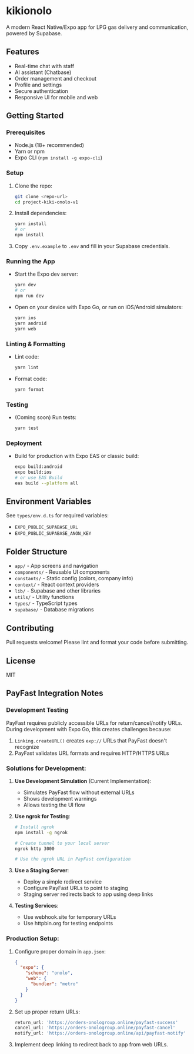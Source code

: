 # kikionolo

A modern React Native/Expo app for LPG gas delivery and communication, powered by Supabase.

## Features

- Real-time chat with staff
- AI assistant (Chatbase)
- Order management and checkout
- Profile and settings
- Secure authentication
- Responsive UI for mobile and web

## Getting Started

### Prerequisites

- Node.js (18+ recommended)
- Yarn or npm
- Expo CLI (`npm install -g expo-cli`)

### Setup

1. Clone the repo:
   ```sh
   git clone <repo-url>
   cd project-kiki-onolo-v1
   ```
2. Install dependencies:
   ```sh
   yarn install
   # or
   npm install
   ```
3. Copy `.env.example` to `.env` and fill in your Supabase credentials.

### Running the App

- Start the Expo dev server:
  ```sh
  yarn dev
  # or
  npm run dev
  ```
- Open on your device with Expo Go, or run on iOS/Android simulators:
  ```sh
  yarn ios
  yarn android
  yarn web
  ```

### Linting & Formatting

- Lint code:
  ```sh
  yarn lint
  ```
- Format code:
  ```sh
  yarn format
  ```

### Testing

- (Coming soon) Run tests:
  ```sh
  yarn test
  ```

### Deployment

- Build for production with Expo EAS or classic build:
  ```sh
  expo build:android
  expo build:ios
  # or use EAS Build
  eas build --platform all
  ```

## Environment Variables

See `types/env.d.ts` for required variables:

- `EXPO_PUBLIC_SUPABASE_URL`
- `EXPO_PUBLIC_SUPABASE_ANON_KEY`

## Folder Structure

- `app/` - App screens and navigation
- `components/` - Reusable UI components
- `constants/` - Static config (colors, company info)
- `context/` - React context providers
- `lib/` - Supabase and other libraries
- `utils/` - Utility functions
- `types/` - TypeScript types
- `supabase/` - Database migrations

## Contributing

Pull requests welcome! Please lint and format your code before submitting.

## License

MIT

## PayFast Integration Notes

### Development Testing

PayFast requires publicly accessible URLs for return/cancel/notify URLs. During development with Expo Go, this creates challenges because:

1. `Linking.createURL()` creates `exp://` URLs that PayFast doesn't recognize
2. PayFast validates URL formats and requires HTTP/HTTPS URLs

### Solutions for Development:

1. **Use Development Simulation** (Current Implementation):
   - Simulates PayFast flow without external URLs
   - Shows development warnings
   - Allows testing the UI flow

2. **Use ngrok for Testing**:
   ```bash
   # Install ngrok
   npm install -g ngrok
   
   # Create tunnel to your local server
   ngrok http 3000
   
   # Use the ngrok URL in PayFast configuration
   ```

3. **Use a Staging Server**:
   - Deploy a simple redirect service
   - Configure PayFast URLs to point to staging
   - Staging server redirects back to app using deep links

4. **Testing Services**:
   - Use webhook.site for temporary URLs
   - Use httpbin.org for testing endpoints

### Production Setup:

1. Configure proper domain in `app.json`:
   ```json
   {
     "expo": {
       "scheme": "onolo",
       "web": {
         "bundler": "metro"
       }
     }
   }
   ```

2. Set up proper return URLs:
   ```typescript
   return_url: 'https://orders-onologroup.online/payfast-success'
   cancel_url: 'https://orders-onologroup.online/payfast-cancel'
   notify_url: 'https://orders-onologroup.online/api/payfast-notify'
   ```

3. Implement deep linking to redirect back to app from web URLs.
